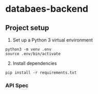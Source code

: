# databaes-backend 

## Project setup 

1. Set up a Python 3 virtual environment
```
python3 -m venv .env
source .env/bin/activate
```

2. Install dependencies
```
pip install -r requirements.txt
```

### API Spec